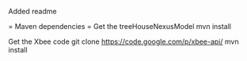 Added readme

= Maven dependencies =
Get the treeHouseNexusModel 
mvn install

Get the Xbee code
git clone https://code.google.com/p/xbee-api/
mvn install
